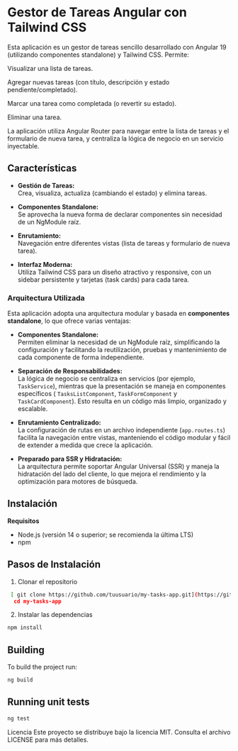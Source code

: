# Gestor de Tareas Angular con Tailwind CSS

Esta aplicación es un gestor de tareas sencillo desarrollado con Angular 19 (utilizando componentes standalone) y Tailwind CSS. Permite:

Visualizar una lista de tareas.

Agregar nuevas tareas (con título, descripción y estado pendiente/completado).

Marcar una tarea como completada (o revertir su estado).

Eliminar una tarea.

La aplicación utiliza Angular Router para navegar entre la lista de tareas y el formulario de nueva tarea, y centraliza la lógica de negocio en un servicio inyectable.

## Características

- **Gestión de Tareas:**  
  Crea, visualiza, actualiza (cambiando el estado) y elimina tareas.
  
- **Componentes Standalone:**  
  Se aprovecha la nueva forma de declarar componentes sin necesidad de un NgModule raíz.

- **Enrutamiento:**  
  Navegación entre diferentes vistas (lista de tareas y formulario de nueva tarea).

- **Interfaz Moderna:**  
  Utiliza Tailwind CSS para un diseño atractivo y responsive, con un sidebar persistente y tarjetas (task cards) para cada tarea.

### Arquitectura Utilizada

Esta aplicación adopta una arquitectura modular y basada en **componentes standalone**, lo que ofrece varias ventajas:

- **Componentes Standalone:**  
  Permiten eliminar la necesidad de un NgModule raíz, simplificando la configuración y facilitando la reutilización, pruebas y mantenimiento de cada componente de forma independiente.

- **Separación de Responsabilidades:**  
  La lógica de negocio se centraliza en servicios (por ejemplo, `TaskService`), mientras que la presentación se maneja en componentes específicos ( `TasksListComponent`, `TaskFormComponent` y `TaskCardComponent`). Esto resulta en un código más limpio, organizado y escalable.

- **Enrutamiento Centralizado:**  
  La configuración de rutas en un archivo independiente (`app.routes.ts`) facilita la navegación entre vistas, manteniendo el código modular y fácil de extender a medida que crece la aplicación.

- **Preparado para SSR y Hidratación:**  
  La arquitectura permite soportar Angular Universal (SSR) y maneja la hidratación del lado del cliente, lo que mejora el rendimiento y la optimización para motores de búsqueda.

  
## Instalación

**Requisitos**
- Node.js (versión 14 o superior; se recomienda la última LTS)
- npm

## Pasos de Instalación

1. Clonar el repositorio
```bash
 [ git clone https://github.com/tuusuario/my-tasks-app.git](https://github.com/karen13hb/task/)
  cd my-tasks-app
```
2. Instalar las dependencias
```bash
npm install
```
## Building

To build the project run:

```bash
ng build
```

## Running unit tests

```bash
ng test
```

Licencia
Este proyecto se distribuye bajo la licencia MIT. Consulta el archivo LICENSE para más detalles.

